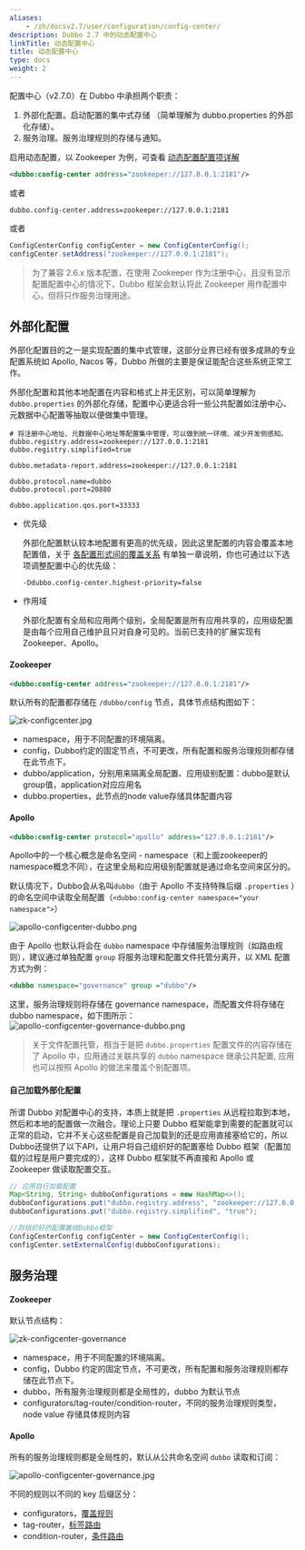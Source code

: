 ```yaml
---
aliases:
    - /zh/docsv2.7/user/configuration/config-center/
description: Dubbo 2.7 中的动态配置中心
linkTitle: 动态配置中心
title: 动态配置中心
type: docs
weight: 2
---
```




配置中心（v2.7.0）在 Dubbo 中承担两个职责：

1. 外部化配置。启动配置的集中式存储 （简单理解为 dubbo.properties 的外部化存储）。
2. 服务治理。服务治理规则的存储与通知。

启用动态配置，以 Zookeeper 为例，可查看 [动态配置配置项详解](../../references/xml/dubbo-config-center)

```xml
<dubbo:config-center address="zookeeper://127.0.0.1:2181"/>
```

或者

```properties
dubbo.config-center.address=zookeeper://127.0.0.1:2181
```

或者

```java
ConfigCenterConfig configCenter = new ConfigCenterConfig();
configCenter.setAddress("zookeeper://127.0.0.1:2181");
```

> 为了兼容 2.6.x 版本配置，在使用 Zookeeper 作为注册中心，且没有显示配置配置中心的情况下，Dubbo 框架会默认将此 Zookeeper 用作配置中心，但将只作服务治理用途。

## 外部化配置

外部化配置目的之一是实现配置的集中式管理，这部分业界已经有很多成熟的专业配置系统如 Apollo, Nacos 等，Dubbo 所做的主要是保证能配合这些系统正常工作。

外部化配置和其他本地配置在内容和格式上并无区别，可以简单理解为 `dubbo.properties` 的外部化存储，配置中心更适合将一些公共配置如注册中心、元数据中心配置等抽取以便做集中管理。

```properties
# 将注册中心地址、元数据中心地址等配置集中管理，可以做到统一环境、减少开发侧感知。
dubbo.registry.address=zookeeper://127.0.0.1:2181
dubbo.registry.simplified=true

dubbo.metadata-report.address=zookeeper://127.0.0.1:2181

dubbo.protocol.name=dubbo
dubbo.protocol.port=20880

dubbo.application.qos.port=33333
```

- 优先级

    外部化配置默认较本地配置有更高的优先级，因此这里配置的内容会覆盖本地配置值，关于 [各配置形式间的覆盖关系](../configuration-load-process) 有单独一章说明，你也可通过以下选项调整配置中心的优先级：

    ```properties
    -Ddubbo.config-center.highest-priority=false
    ```

- 作用域

    外部化配置有全局和应用两个级别，全局配置是所有应用共享的，应用级配置是由每个应用自己维护且只对自身可见的。当前已支持的扩展实现有Zookeeper、Apollo。


#### Zookeeper

```xml
<dubbo:config-center address="zookeeper://127.0.0.1:2181"/>
```

默认所有的配置都存储在 `/dubbo/config` 节点，具体节点结构图如下：

![zk-configcenter.jpg](/imgs/user/zk-configcenter.jpg)

- namespace，用于不同配置的环境隔离。
- config，Dubbo约定的固定节点，不可更改，所有配置和服务治理规则都存储在此节点下。
- dubbo/application，分别用来隔离全局配置、应用级别配置：dubbo是默认group值，application对应应用名
- dubbo.properties，此节点的node value存储具体配置内容



#### Apollo

```xml
<dubbo:config-center protocol="apollo" address="127.0.0.1:2181"/>
```

Apollo中的一个核心概念是命名空间 - namespace（和上面zookeeper的namespace概念不同），在这里全局和应用级别配置就是通过命名空间来区分的。

默认情况下，Dubbo会从名叫`dubbo`（由于 Apollo 不支持特殊后缀 `.properties` ）的命名空间中读取全局配置（`<dubbo:config-center namespace="your namespace">`）

![apollo-configcenter-dubbo.png](/imgs/user/apollo-configcenter-dubbo.png)

由于 Apollo 也默认将会在 `dubbo` namespace 中存储服务治理规则（如路由规则），建议通过单独配置 `group` 将服务治理和配置文件托管分离开，以 XML 配置方式为例：
```xml
<dubbo namespace="governance" group ="dubbo"/>
```
这里，服务治理规则将存储在 governance namespace，而配置文件将存储在 dubbo namespace，如下图所示：
![apollo-configcenter-governance-dubbo.png](/imgs/user/apollo-configcenter-governance-dubbo.png)

> 关于文件配置托管，相当于是把 `dubbo.properties` 配置文件的内容存储在了 Apollo 中，应用通过关联共享的 `dubbo` namespace 继承公共配置,
>  应用也可以按照 Apollo 的做法来覆盖个别配置项。


#### 自己加载外部化配置

所谓 Dubbo 对配置中心的支持，本质上就是把 `.properties` 从远程拉取到本地，然后和本地的配置做一次融合。理论上只要 Dubbo 框架能拿到需要的配置就可以正常的启动，它并不关心这些配置是自己加载到的还是应用直接塞给它的，所以Dubbo还提供了以下API，让用户将自己组织好的配置塞给 Dubbo 框架（配置加载的过程是用户要完成的），这样 Dubbo 框架就不再直接和 Apollo 或 Zookeeper 做读取配置交互。

```java
// 应用自行加载配置
Map<String, String> dubboConfigurations = new HashMap<>();
dubboConfigurations.put("dubbo.registry.address", "zookeeper://127.0.0.1:2181");
dubboConfigurations.put("dubbo.registry.simplified", "true");

//将组织好的配置塞给Dubbo框架
ConfigCenterConfig configCenter = new ConfigCenterConfig();
configCenter.setExternalConfig(dubboConfigurations);
```



## 服务治理

#### Zookeeper

默认节点结构：

![zk-configcenter-governance](/imgs/user/zk-configcenter-governance.jpg)

- namespace，用于不同配置的环境隔离。
- config，Dubbo 约定的固定节点，不可更改，所有配置和服务治理规则都存储在此节点下。
- dubbo，所有服务治理规则都是全局性的，dubbo 为默认节点
- configurators/tag-router/condition-router，不同的服务治理规则类型，node value 存储具体规则内容



#### Apollo

所有的服务治理规则都是全局性的，默认从公共命名空间 `dubbo` 读取和订阅：

![apollo-configcenter-governance.jpg](/imgs/user/apollo-configcenter-governance.jpg)

不同的规则以不同的 key 后缀区分：

- configurators，[覆盖规则](../../examples/config-rule)
- tag-router，[标签路由](../../examples/routing-rule)
- condition-router，[条件路由](../../examples/routing-rule)